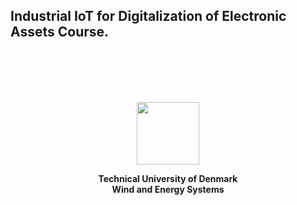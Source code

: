 ##  **Industrial IoT for Digitalization of Electronic Assets** Course.
                                                       
<p style="margin-top: 100px; margin-bottom: 20px;"></p>

<p align="center">
<img src="Module 0/imgs/dtu_logo.png" width="100"/>
</p>
<p align="center">
 <b>
Technical University of Denmark <br />
Wind and Energy Systems<b> <br />
</p>


